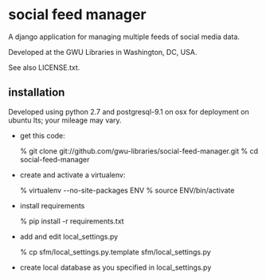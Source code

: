 social feed manager
===================

A django application for managing multiple feeds of social media data.

Developed at the GWU Libraries in Washington, DC, USA.

See also LICENSE.txt.


installation
------------

Developed using python 2.7 and postgresql-9.1 on osx for deployment
on ubuntu lts; your mileage may vary.

* get this code:

    % git clone git://github.com/gwu-libraries/social-feed-manager.git
    % cd social-feed-manager

* create and activate a virtualenv:
  
    % virtualenv --no-site-packages ENV
    % source ENV/bin/activate

* install requirements

    % pip install -r requirements.txt

* add and edit local_settings.py

    % cp sfm/local_settings.py.template sfm/local_settings.py

* create local database as you specified in local_settings.py

